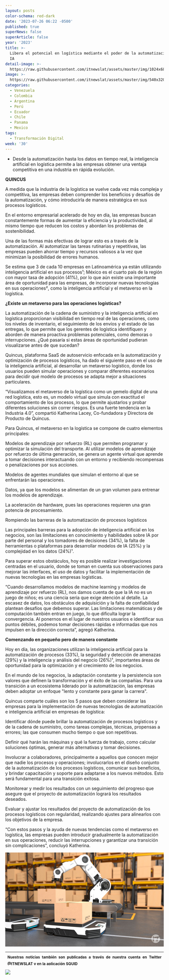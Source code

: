 ```yaml
---
layout: posts
color-schema: red-dark
date: '2023-07-26 06:22 -0500'
published: true
superNews: false
superArticle: false
year: '2023'
title: >-
  Libera el potencial en logística mediante el poder de la automatización y la
  IA
detail-image: >-
  https://raw.githubusercontent.com/itnewslat/assets/master/img/1024x680/AI-logistica-g.jpg
image: >-
  https://raw.githubusercontent.com/itnewslat/assets/master/img/540x320/AI-logistica-p.jpg
categories:
  - Venezuela
  - Colombia
  - Argentina
  - Perú
  - Ecuador
  - Chile
  - Panama
  - Mexico
tags:
  - Transformación Digital
week: '30'
---
```

- Desde la automatización hasta los datos en tiempo real, la inteligencia artificial en logística  permite a las empresas obtener una ventaja competitiva en una industria en rápida evolución.

**QUINCUS**

A medida que la industria de la logística se vuelve cada vez más compleja y competitiva, las empresas deben comprender los beneficios y desafíos de la automatización, y cómo introducirla de manera estratégica en sus procesos logísticos.

En el entorno empresarial acelerado de hoy en día, las empresas buscan constantemente formas de aumentar la eficiencia y la productividad, al mismo tiempo que reducen los costos y abordan los problemas de sostenibilidad.

Una de las formas más efectivas de lograr esto es a través de la automatización. Al automatizar las tareas rutinarias y repetitivas, las empresas pueden ahorrar tiempo y recursos valiosos a la vez que minimizan la posibilidad de errores humanos. 

Se estima que 3 de cada 10 empresas en Latinoamérica ya están utilizando inteligencia artificial en sus procesos¹; México es el cuarto país de la región con mayor tasa de adopción (41%), por lo que aún existe una importante área de oportunidad para las empresas, de incorporar nuevas tecnologías en sus operaciones², como la inteligencia artificial y el metaverso en la logística.

**¿Existe un metaverso para las operaciones logísticas?**

La automatización de la cadena de suministro y la inteligencia artificial en logística proporcionan visibilidad en tiempo real de las operaciones, como los niveles de inventario, el seguimiento de los envíos y el estado de las entregas, lo que permite que los gerentes de logística identifiquen y aborden de manera proactiva problemas potenciales, como demoras o interrupciones. ¿Qué pasaría si estas áreas de oportunidad pudieran visualizarse antes de que sucedan?

Quincus, plataforma SaaS de autoservicio enfocada en la automatización y optimización de procesos logísticos, ha dado el siguiente paso en el uso de la inteligencia artificial, al desarrollar un metaverso logístico, donde los usuarios pueden simular operaciones y comparar diferentes escenarios para decidir qué modelo de procesos se adapta mejor a situaciones particulares. 

“Visualizamos el metaverso de la logística como un gemelo digital de una red logística, esto es, un modelo virtual que simula con exactitud el comportamiento de los procesos, lo que permite ajustarlos y probar diferentes soluciones sin correr riesgos. Es una fuerte tendencia en la Industria 4.0”, compartió Katherina Lacey, Co-fundadora y Directora de Producto de Quincus.

Para Quincus, el metaverso en la logística se compone de cuatro elementos principales:

Modelos de aprendizaje por refuerzo (RL) que permiten programar y optimizar la simulación del transporte. Al utilizar modelos de aprendizaje por refuerzo de última generación, se genera un agente virtual que aprende a tomar decisiones interactuando con un entorno y recibiendo recompensas o penalizaciones por sus acciones.

Modelos de agentes mundiales que simulan el entorno al que se enfrentarán las operaciones.

Datos, ya que los modelos se alimentan de un gran volumen para entrenar los modelos de aprendizaje.

La aceleración de hardware, pues las operaciones requieren una gran potencia de procesamiento.
 
Rompiendo las barreras de la automatización de procesos logísticos

Las principales barreras para la adopción de inteligencia artificial en los negocios, son las limitaciones en conocimiento y habilidades sobre IA por parte del personal y los tomadores de decisiones (34%), la falta de herramientas o plataformas para desarrollar modelos de IA (25%) y la complejidad en los datos (24%)¹.

Para superar estos obstáculos, hoy es posible realizar investigaciones centradas en el usuario, donde se toman en cuenta sus observaciones para mejorar las interfaces, el uso de datos y facilitar la implementación de nuevas tecnologías en las empresas logísticas.

“Cuando desarrollamos modelos de machine learning y modelos de aprendizaje por refuerzo (RL), nos damos cuenta de que la IA no es un juego de niños; es una ciencia seria que exige atención al detalle. La escasez de datos, los obstáculos de adquisición y la falta de confiabilidad plantean desafíos que debemos superar. Las limitaciones matemáticas y de computación también entran en juego, lo que dificulta lograr la convergencia. Al ponernos en el lugar de nuestros usuarios e identificar sus puntos débiles, podemos tomar decisiones rápidas e informadas que nos impulsen en la dirección correcta”, agregó Katherina.

**Comenzando en pequeño pero de manera constante**

Hoy en día, las organizaciones utilizan la inteligencia artificial para la automatización de procesos (33%), la seguridad y detección de amenazas (29%) y la inteligencia y análisis del negocio (26%)¹, importantes áreas de oportunidad para la optimización y el crecimiento de los negocios.

En el mundo de los negocios, la adaptación constante y la persistencia son valores que definen la transformación y el éxito de las compañías. Para una transición a un ecosistema liderado por la automatización, las empresas deben adoptar un enfoque "lento y constante para ganar la carrera".

Quincus comparte cuáles son los 5 pasos que deben considerar las empresas para la implementación de nuevas tecnologías de automatización e inteligencia artificial en empresas de logística:

Identificar dónde puede brillar la automatización de procesos logísticos y de la cadena de suministro, como tareas complejas, técnicas, propensas a errores; las que consumen mucho tiempo o que son repetitivas.

Definir qué harán las máquinas y qué la fuerza de trabajo, como calcular soluciones óptimas, generar más alternativas y tomar decisiones.
 
Involucrar a  colaboradores, principalmente a aquellos que conocen mejor que nadie los procesos y operaciones; involucrarlos en el diseño conjunto de la automatización de los procesos logísticos, comunicar sus beneficios, y brindar capacitación y soporte para adaptarse a los nuevos métodos. Esto será fundamental para una transición exitosa.
 
Monitorear y medir los resultados con un seguimiento del progreso que asegure que el proyecto de automatización logrará los resultados deseados.
 
Evaluar y ajustar los resultados del proyecto de automatización de los procesos logísticos  con regularidad, realizando ajustes para alinearlos con los objetivos de la empresa.
 
“Con estos pasos y la ayuda de nuevas tendencias como el metaverso en logística, las empresas pueden introducir gradualmente la automatización en sus operaciones, reducir las interrupciones y garantizar una transición sin complicaciones”, concluyó Katherina.

![](https://raw.githubusercontent.com/itnewslat/assets/master/img/540x320/AI-logistica-p.jpg)

<table style="height: 42px;" width="569">
<tbody>
<tr>
<td style="text-align: justify;"><sub><strong>Nuestras noticias también son publicadas a través de nuestra cuenta en Twitter <a href="https://twitter.com/itnewslat?lang=es">@ITNEWSLAT</a> y en la aplicación <a href="https://squidapp.co/en/">SQUID</a></strong></sub></td>
</tr>
</tbody>
</table>
<img src="https://tracker.metricool.com/c3po.jpg?hash=56f88a41e39ab42c063cc51676587a04"/>